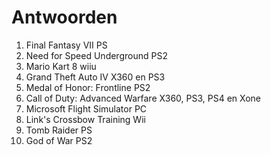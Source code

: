 # Antwoorden

1. Final Fantasy VII
   PS
2. Need for Speed Underground
   PS2
3. Mario Kart 8
   wiiu
4. Grand Theft Auto IV
   X360 en PS3
5. Medal of Honor: Frontline
   PS2
6. Call of Duty: Advanced Warfare
   X360, PS3, PS4 en Xone
7. Microsoft Flight Simulator
   PC
8. Link's Crossbow Training
   Wii
9. Tomb Raider
   PS
10. God of War
    PS2

